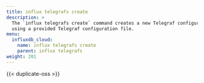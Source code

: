 ```yaml
---
title: influx telegrafs create
description: >
  The `influx telegrafs create` command creates a new Telegraf configuration in InfluxDB
  using a provided Telegraf configuration file.
menu:
  influxdb_cloud:
    name: influx telegrafs create
    parent: influx telegrafs
weight: 201
---
```


{{< duplicate-oss >}}
